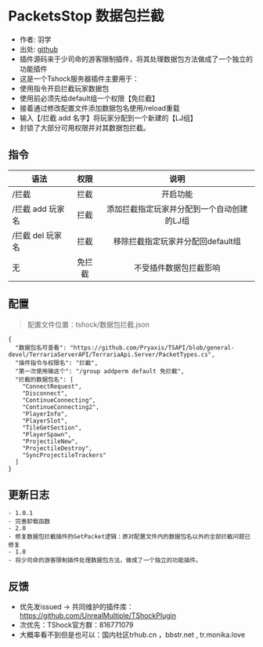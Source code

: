 # PacketsStop 数据包拦截

- 作者: 羽学
- 出处: [github](https://github.com/1242509682/PacketsStop/)
- 插件源码来于少司命的游客限制插件，将其处理数据包方法做成了一个独立的功能插件
- 这是一个Tshock服务器插件主要用于： 
- 使用指令开启拦截玩家数据包  
- 使用前必须先给default组一个权限【免拦截】  
- 接着通过修改配置文件添加数据包名使用/reload重载  
- 输入【/拦截 add 名字】将玩家分配到一个新建的【LJ组】  
- 封锁了大部分可用权限并对其数据包拦截。  

## 指令

| 语法          | 权限  |           说明           |
|-------------|:---:|:----------------------:|
| /拦截         | 拦截  |          开启功能          |
| /拦截 add 玩家名 | 拦截  | 添加拦截指定玩家并分配到一个自动创建的LJ组 |
| /拦截 del 玩家名 | 拦截  |  移除拦截指定玩家并分配回default组  |
| 无           | 免拦截 |      不受插件数据包拦截影响       |

## 配置
> 配置文件位置：tshock/数据包拦截.json
```json5
{
  "数据包名可查看": "https://github.com/Pryaxis/TSAPI/blob/general-devel/TerrariaServerAPI/TerrariaApi.Server/PacketTypes.cs",
  "插件指令与权限名": "拦截",
  "第一次使用输这个": "/group addperm default 免拦截",
  "拦截的数据包名": [
    "ConnectRequest",
    "Disconnect",
    "ContinueConnecting",
    "ContinueConnecting2",
    "PlayerInfo",
    "PlayerSlot",
    "TileGetSection",
    "PlayerSpawn",
    "ProjectileNew",
    "ProjectileDestroy",
    "SyncProjectileTrackers"
  ]
}
```

## 更新日志

```
- 1.0.1
- 完善卸载函数
- 2.0
- 修复数据包拦截插件的GetPacket逻辑：原对配置文件内的数据包名以外的全部拦截问题已修复
- 1.0
- 将少司命的游客限制插件处理数据包方法，做成了一个独立的功能插件。
```

## 反馈
- 优先发issued -> 共同维护的插件库：https://github.com/UnrealMultiple/TShockPlugin
- 次优先：TShock官方群：816771079
- 大概率看不到但是也可以：国内社区trhub.cn ，bbstr.net , tr.monika.love
